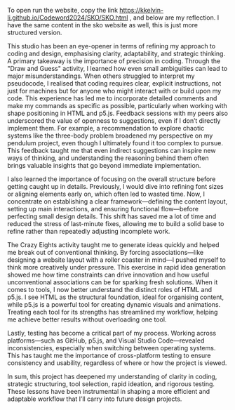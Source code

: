 To open run the website, copy the link https://kkelvin-li.github.io/Codeword2024/SKO/SKO.html , and below are my reflection. I have the same content in the sko website as well, this is just more structured version.

This studio has been an eye-opener in terms of refining my approach to coding and design, emphasising clarity, adaptability, and strategic thinking. A primary takeaway is the importance of precision in coding. Through the "Draw and Guess" activity, I learned how even small ambiguities can lead to major misunderstandings. When others struggled to interpret my pseudocode, I realised that coding requires clear, explicit instructions, not just for machines but for anyone who might interact with or build upon my code. This experience has led me to incorporate detailed comments and make my commands as specific as possible, particularly when working with shape positioning in HTML and p5.js.
Feedback sessions with my peers also underscored the value of openness to suggestions, even if I don’t directly implement them. For example, a recommendation to explore chaotic systems like the three-body problem broadened my perspective on my pendulum project, even though I ultimately found it too complex to pursue. This feedback taught me that even indirect suggestions can inspire new ways of thinking, and understanding the reasoning behind them often brings valuable insights that go beyond immediate implementation.

I also learned the importance of focusing on the overall structure before getting caught up in details. Previously, I would dive into refining font sizes or aligning elements early on, which often led to wasted time. Now, I concentrate on establishing a clear framework—defining the content layout, setting up main interactions, and ensuring functional flow—before perfecting small design details. This shift has saved me a lot of time and reduced the stress of last-minute fixes, allowing me to build a solid base to refine rather than repeatedly adjusting incomplete work.

The Crazy Eights activity taught me to generate ideas quickly and helped me break out of conventional thinking. By forcing associations—like designing a website layout with a roller coaster in mind—I pushed myself to think more creatively under pressure. This exercise in rapid idea generation showed me how time constraints can drive innovation and how useful unconventional associations can be for sparking fresh solutions.
When it comes to tools, I now better understand the distinct roles of HTML and p5.js. I see HTML as the structural foundation, ideal for organising content, while p5.js is a powerful tool for creating dynamic visuals and animations. Treating each tool for its strengths has streamlined my workflow, helping me achieve better results without overloading one tool.

Lastly, testing has become a critical part of my process. Working across platforms—such as GitHub, p5.js, and Visual Studio Code—revealed inconsistencies, especially when switching between operating systems. This has taught me the importance of cross-platform testing to ensure consistency and usability, regardless of where or how the project is viewed.

In sum, this project has deepened my understanding of clarity in coding, strategic structuring, tool selection, rapid ideation, and rigorous testing. These lessons have been instrumental in shaping a more efficient and adaptable workflow that I’ll carry into future design projects.

